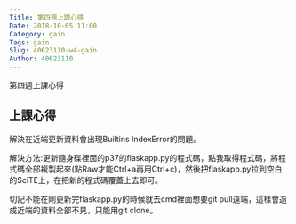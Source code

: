 ```yaml
---
Title: 第四週上課心得
Date: 2018-10-05 11:00
Category: gain
Tags: gain
Slug: 40623110-w4-gain
Author: 40623110
---
```


第四週上課心得

<!-- PELICAN_END_SUMMARY -->

上課心得
----

解決在近端更新資料會出現Builtins IndexError的問題。

解決方法:更新隨身碟裡面的p37的flaskapp.py的程式碼，點我取得程式碼，將程式碼全部複製起來(點Raw才能Ctrl+a再用Ctrl+c)，然後把flaskapp.py拉到空白的SciTE上，在把新的程式碼覆蓋上去即可。

切記不能在剛更新完flaskapp.py的時候就去cmd裡面想要git pull遠端，這樣會造成近端的資料全部不見，只能用git clone。